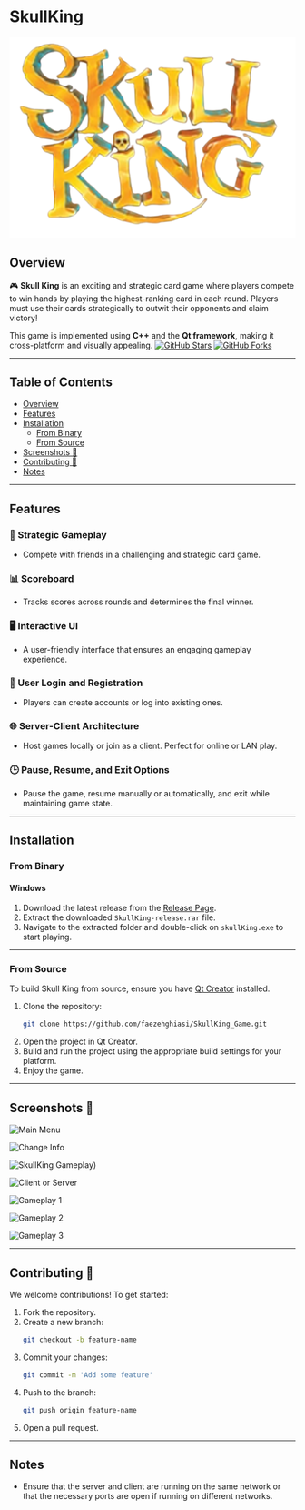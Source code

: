 # SkullKing

![SkullKing Logo](https://github.com/faezehghiasi/SkullKing_Game/blob/main/images/nameOfGame.png?raw=true)

## Overview

🎮 **Skull King** is an exciting and strategic card game where players compete to win hands by playing the highest-ranking card in each round. Players must use their cards strategically to outwit their opponents and claim victory! 

This game is implemented using **C++** and the **Qt framework**, making it cross-platform and visually appealing.
[![GitHub Stars](https://img.shields.io/github/stars/faezehghiasi/SkullKing_Game?style=social)](https://github.com/faezehghiasi/SkullKing_Game/stargazers)
[![GitHub Forks](https://img.shields.io/github/forks/faezehghiasi/SkullKing_Game?style=social)](https://github.com/faezehghiasi/SkullKing_Game/network/members)

---

## Table of Contents

- [Overview](#overview)
- [Features](#features)
- [Installation](#installation)
  - [From Binary](#from-binary)
  - [From Source](#from-source)
- [Screenshots 📸](#screenshots-)
- [Contributing 🤝](#contributing-)
- [Notes](#notes)

---

## Features

### 🎯 Strategic Gameplay
- Compete with friends in a challenging and strategic card game.

### 📊 Scoreboard
- Tracks scores across rounds and determines the final winner.

### 🖥️ Interactive UI
- A user-friendly interface that ensures an engaging gameplay experience.

### 🔑 User Login and Registration
- Players can create accounts or log into existing ones.

### 🌐 Server-Client Architecture
- Host games locally or join as a client. Perfect for online or LAN play.

### 🕒 Pause, Resume, and Exit Options
- Pause the game, resume manually or automatically, and exit while maintaining game state.

---

## Installation

### From Binary

#### Windows
1. Download the latest release from the [Release Page](https://github.com/faezehghiasi/SkullKing_Game/releases/tag/v1.0.0).
2. Extract the downloaded `SkullKing-release.rar` file.
3. Navigate to the extracted folder and double-click on `skullKing.exe` to start playing.

---

### From Source

To build Skull King from source, ensure you have [Qt Creator](https://www.qt.io/download) installed.

1. Clone the repository:
   ```bash
   git clone https://github.com/faezehghiasi/SkullKing_Game.git
2. Open the project in Qt Creator.
3. Build and run the project using the appropriate build settings for your platform.
4. Enjoy the game.

---

## Screenshots 📸





![Main Menu](https://github.com/faezehghiasi/SkullKing_Game/blob/main/images/Screenshot%202024-12-12%20225041.png?raw=true)


![Change Info](https://github.com/faezehghiasi/SkullKing_Game/blob/main/images/Screenshot%202024-12-12%20225522.png?raw=true)


![SkullKing Gameplay](https://github.com/faezehghiasi/SkullKing_Game/blob/main/images/Screenshot%202024-12-12%20224828.png?raw=true))


![Client or Server](https://github.com/faezehghiasi/SkullKing_Game/blob/main/images/Screenshot%202024-12-12%20225100.png?raw=true)


![Gameplay 1](https://github.com/faezehghiasi/SkullKing_Game/blob/main/images/Screenshot%202024-12-12%20225441.png?raw=true)


![Gameplay 2](https://github.com/faezehghiasi/SkullKing_Game/blob/main/images/Screenshot%202024-12-12%20225454.png?raw=true)


![Gameplay 3](https://github.com/faezehghiasi/SkullKing_Game/blob/main/images/Screenshot%202024-12-12%20225509.png?raw=true)

---

## Contributing 🤝

We welcome contributions! To get started:

1. Fork the repository.
2. Create a new branch:
   ```bash
   git checkout -b feature-name
3. Commit your changes:
   ```bash
   git commit -m 'Add some feature'
4. Push to the branch:
   ```bash
   git push origin feature-name
5. Open a pull request.

---

## Notes

- Ensure that the server and client are running on the same network or that the necessary ports are open if running on different networks.








